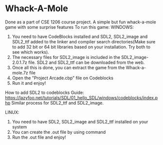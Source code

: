 # Whack-A-Mole
Done as a part of CSE 1206 course project. A simple but fun whack-a-mole game with some surprise features
To run this game:
WINDOWS:
1. You need to have CodeBlocks installed and SDL2, SDL2_image and SDL2_ttf added to the linker and compiler search directories(Make sure to add 32 bit or 64 bit libraries based on your installation. Try both to see which works).
2. The necessary files for SDL2_image is included in the SDL2_image-2.0.1.7z file. SDL2 and SDL2_ttf can be downloaded from the web.
3. Once all this is done, you can extract the game from the Whack-a-mole.7z file
4. Open the "Project Arcade.cbp" file on Codeblocks
5. Run it and enjoy!

How to add SDL2 to codeblocks Guide: https://lazyfoo.net/tutorials/SDL/01_hello_SDL/windows/codeblocks/index.php
Similar process for SDL2_ttf and SDL2_image.

LINUX:
1. You need to have SDL2, SDL2_image and SDL2_ttf installed on your system
2. You can create the .out file by using command
3. Run the .out file and enjoy!
